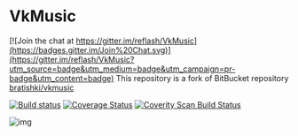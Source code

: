 # VkMusic

[![Join the chat at https://gitter.im/reflash/VkMusic](https://badges.gitter.im/Join%20Chat.svg)](https://gitter.im/reflash/VkMusic?utm_source=badge&utm_medium=badge&utm_campaign=pr-badge&utm_content=badge)
This repository is a fork of BitBucket repository [bratishki/vkmusic](https://bitbucket.org/bratishki/vkmusic)

[![Build status](https://ci.appveyor.com/api/projects/status/q35qjms3bky24wlg?svg=true)](https://ci.appveyor.com/project/reflash/vkmusic)
[![Coverage Status](https://coveralls.io/repos/reflash/VkMusic/badge.svg?branch=master&service=github)](https://coveralls.io/github/reflash/VkMusic?branch=master)
<a href="https://scan.coverity.com/projects/reflash-vkmusic">
  <img alt="Coverity Scan Build Status"
       src="https://scan.coverity.com/projects/6612/badge.svg"/>
</a>


![img](https://pp.vk.me/c622117/v622117439/50247/UkjedYLPY1o.jpg)
